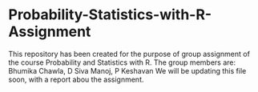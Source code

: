 # Probability-Statistics-with-R-Assignment
This repository has been created for the purpose of group assignment of the course Probability and Statistics with R.
The group members are: Bhumika Chawla, D Siva Manoj, P Keshavan
We will be updating this file soon, with a report abou the assignment.
